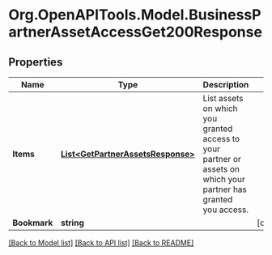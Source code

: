# Org.OpenAPITools.Model.BusinessPartnerAssetAccessGet200Response

## Properties

Name | Type | Description | Notes
------------ | ------------- | ------------- | -------------
**Items** | [**List&lt;GetPartnerAssetsResponse&gt;**](GetPartnerAssetsResponse.md) | List assets on which you granted access to your partner or assets on which your partner has granted you access. | 
**Bookmark** | **string** |  | [optional] 

[[Back to Model list]](../README.md#documentation-for-models) [[Back to API list]](../README.md#documentation-for-api-endpoints) [[Back to README]](../README.md)

